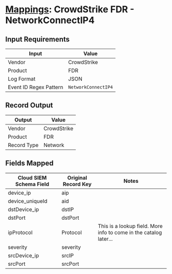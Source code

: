 # [Mappings](README.md): CrowdStrike FDR - NetworkConnectIP4

## Input Requirements

|Input|Value|
|-----|-----|
|Vendor|CrowdStrike|
|Product|FDR|
|Log Format|JSON|
|Event ID Regex Pattern|`NetworkConnectIP4`|

## Record Output

|Output|Value|
|------|-----|
|Vendor|CrowdStrike|
|Product|FDR|
|Record Type|Network|

## Fields Mapped

|Cloud SIEM Schema Field|Original Record Key|Notes|
|-----------------------|-------------------|-----|
|device_ip|aip||
|device_uniqueId|aid||
|dstDevice_ip|dstIP||
|dstPort|dstPort||
|ipProtocol|Protocol|This is a lookup field. More info to come in the catalog later...|
|severity|severity||
|srcDevice_ip|srcIP||
|srcPort|srcPort||


